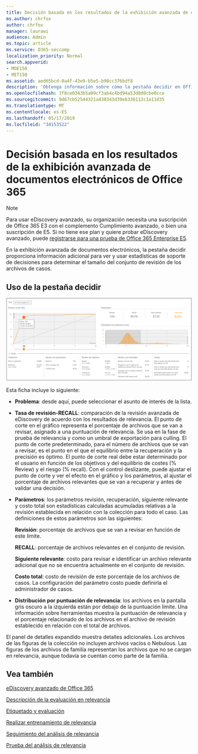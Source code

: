 ```yaml
---
title: Decisión basada en los resultados de la exhibición avanzada de documentos electrónicos de Office 365
ms.author: chrfox
author: chrfox
manager: laurawi
audience: Admin
ms.topic: article
ms.service: O365-seccomp
localization_priority: Normal
search.appverid:
- MOE150
- MET150
ms.assetid: aed65bcd-0a4f-43e9-b5e5-b98cc376bdf8
description: 'Obtenga información sobre cómo la pestaña decidir en Office 365 Advanced eDiscovery proporciona datos que pueden ayudarle a determinar el tamaño correcto del conjunto de revisión de los archivos de casos. '
ms.openlocfilehash: 3f8ce0343b5a09cf3ab4c4bd94a53d8d0cbe0cce
ms.sourcegitcommit: 9d67cb52544321a430343d39eb336112c1a11d35
ms.translationtype: MT
ms.contentlocale: es-ES
ms.lasthandoff: 05/17/2019
ms.locfileid: "34153522"
---
```

# <a name="decision-based-on-the-results-in-office-365-advanced-ediscovery"></a>Decisión basada en los resultados de la exhibición avanzada de documentos electrónicos de Office 365

> [!NOTE]
> Para usar eDiscovery avanzado, su organización necesita una suscripción de Office 365 E3 con el complemento Cumplimiento avanzado, o bien una suscripción de E5. Si no tiene ese plan y quiere probar eDiscovery avanzado, puede [registrarse para una prueba de Office 365 Enterprise E5](https://go.microsoft.com/fwlink/p/?LinkID=698279). 
  
 En la exhibición avanzada de documentos electrónicos, la pestaña decidir proporciona información adicional para ver y usar estadísticas de soporte de decisiones para determinar el tamaño del conjunto de revisión de los archivos de casos. 
  
## <a name="using-the-decide-tab"></a>Uso de la pestaña decidir

![Decisión de relevancia](media/f32fed89-f3b5-404a-90c7-ea25d2eb58a9.png)
  
Esta ficha incluye lo siguiente:
  
- **Problema**: desde aquí, puede seleccionar el asunto de interés de la lista. 
    
- **Tasa de revisión-RECALL**: comparación de la revisión avanzada de eDiscovery de acuerdo con los resultados de relevancia. El punto de corte en el gráfico representa el porcentaje de archivos que se van a revisar, asignado a una puntuación de relevancia. Se usa en la fase de prueba de relevancia y como un umbral de exportación para culling. El punto de corte predeterminado, para el número de archivos que se van a revisar, es el punto en el que el equilibrio entre la recuperación y la precisión es óptimo. El punto de corte real debe estar determinado por el usuario en función de los objetivos y del equilibrio de costes (% Review) y el riesgo (% recall). Con el control deslizante, puede ajustar el punto de corte y ver el efecto en el gráfico y los parámetros, al ajustar el porcentaje de archivos relevantes que se van a recuperar y antes de validar una decisión.
    
- **Parámetros**: los parámetros revisión, recuperación, siguiente relevante y costo total son estadísticas calculadas acumuladas relativas a la revisión establecida en relación con la colección para todo el caso. Las definiciones de estos parámetros son las siguientes:
    
    **Revisión**: porcentaje de archivos que se van a revisar en función de este límite. 
    
    **RECALL**: porcentaje de archivos relevantes en el conjunto de revisión. 
    
    **Siguiente relevante**: costo para revisar e identificar un archivo relevante adicional que no se encuentra actualmente en el conjunto de revisión. 
    
    **Costo total**: costo de revisión de este porcentaje de los archivos de casos. La configuración del parámetro costo puede definirla el administrador de casos.
    
- **Distribución por puntuación de relevancia**: los archivos en la pantalla gris oscuro a la izquierda están por debajo de la puntuación límite. Una información sobre herramientas muestra la puntuación de relevancia y el porcentaje relacionado de los archivos en el archivo de revisión establecido en relación con el total de archivos.
    
El panel de detalles expandido muestra detalles adicionales. Los archivos de las figuras de la colección no incluyen archivos vacíos o Nebulous. Las figuras de los archivos de familia representan los archivos que no se cargan en relevancia, aunque todavía se cuentan como parte de la familia.
  
## <a name="see-also"></a>Vea también

[eDiscovery avanzado de Office 365](office-365-advanced-ediscovery.md)
  
[Descripción de la evaluación en relevancia](assessment-in-relevance-in-advanced-ediscovery.md)
  
[Etiquetado y evaluación](tagging-and-relevance-training-in-advanced-ediscovery.md)
  
[Realizar entrenamiento de relevancia](tagging-and-assessment-in-advanced-ediscovery.md)
  
[Seguimiento del análisis de relevancia](track-relevance-analysis-in-advanced-ediscovery.md)
  
[Prueba del análisis de relevancia](test-relevance-analysis-in-advanced-ediscovery.md)

